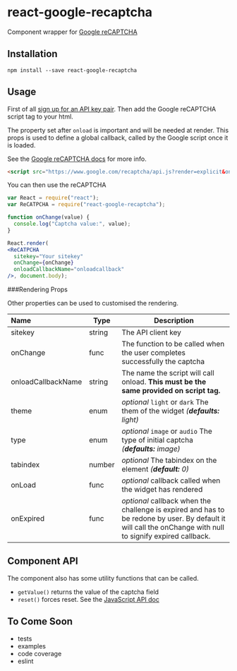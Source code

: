 # react-google-recaptcha
Component wrapper for [Google reCAPTCHA][reCAPTCHA]

## Installation

```shell
npm install --save react-google-recaptcha
```

## Usage

First of all [sign up for an API key pair][signup]. Then add the Google reCAPTCHA script tag to your html.

The property set after `onload` is important and will be needed at render. This props is used to define a global callback, called by the Google script once it is loaded.

See the [Google reCAPTCHA docs][docs] for more info.

```html
<script src="https://www.google.com/recaptcha/api.js?render=explicit&onload=onloadCallback" async defer></script>
```

You can then use the reCAPTCHA

```jsx
var React = require("react");
var ReCATPCHA = require("react-google-recaptcha");

function onChange(value) {
  console.log("Captcha value:", value);
}

React.render(
<ReCATPCHA
  sitekey="Your sitekey"
  onChange={onChange}
  onloadCallbackName="onloadcallback"
/>, document.body);
```

###Rendering Props

Other properties can be used to customised the rendering.

| Name | Type | Description |
|:---- | ---- | ------ |
| sitekey | string | The API client key |
| onChange | func | The function to be called when the user completes successfully the captcha |
| onloadCallbackName | string | The name the script will call onload. **This must be the same provided on script tag.**
| theme | enum | *optional* `light` or `dark` The them of the widget *(__defaults:__ light)*
| type | enum | *optional* `image` or `audio` The type of initial captcha *(__defaults:__ image)*
| tabindex | number | *optional* The tabindex on the element *(__default:__ 0)*
| onLoad | func | *optional* callback called when the widget has rendered
| onExpired | func | *optional* callback when the challenge is expired and has to be redone by user. By default it will call the onChange with null to signify expired callback. |

## Component API

The component also has some utility functions that can be called.

- `getValue()` returns the value of the captcha field
- `reset()` forces reset. See the [JavaScript API doc][js_api]

## To Come Soon
- tests
- examples
- code coverage
- eslint

[reCAPTCHA]: https://www.google.com/recaptcha
[signup]: http://www.google.com/recaptcha/admin
[docs]: https://developers.google.com/recaptcha
[js_api]: https://developers.google.com/recaptcha/docs/display#js_api
